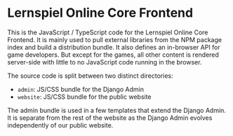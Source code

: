 Lernspiel Online Core Frontend
====================

This is the JavaScript / TypeScript code for the Lernspiel Online Core Frontend. It is mainly used
to pull external libraries from the NPM package index and build a distribution bundle.
It also defines an in-browser API for game developers. But except for the games, all other
content is rendered server-side with little to no JavaScript code running in the browser.

The source code is split between two distinct directories:

* `admin`: JS/CSS bundle for the Django Admin
* `website`: JS/CSS bundle for the public website

The admin bundle is used in a few templates that extend the Django Admin. It is separate from
the rest of the website as the Django Admin evolves independently of our public website.